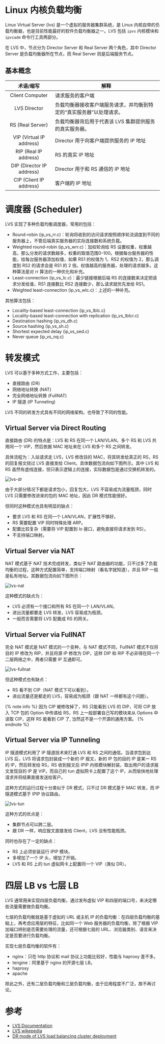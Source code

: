 # Linux 内核负载均衡

Linux Virtual Server (lvs)  是一个虚拟的服务器集群系统，是 Linux 内核自带的负载均衡器，也是目前性能最好的软件负载均衡器之一。LVS 包括 `ipvs` 内核模块和 `ipvsadm` 命令行工具两部分。

在 LVS 中，节点分为 Director Server 和 Real Server 两个角色，其中 Director Server 是负载均衡器所在节点，而 Real Server 则是后端服务节点。

## 基本概念
|         术语/缩写         | 解释                                                         |
| :-----------------------: | ------------------------------------------------------------ |
|      Client Computer      | 请求服务的客户端                                             |
|       LVS Director        | 负载均衡器接收客户端服务请求，并均衡到特定的“真实服务器”以处理请求。 |
|     RS (Real Server)      | 负载均衡器背后用于代表该 LVS 集群提供服务的真实服务器。      |
| VIP (Virtual IP address)  | Director 用于向客户端提供服务的 IP 地址                      |
|   RIP (Real IP address)   | RS 的真实 IP 地址                                            |
| DIP (Director IP address) | Director 用于和 RS 通信的 IP 地址                            |
|  CIP (Client IP address)  | 客户端的 IP 地址                                             |

# 调度器 (Scheduler)
LVS 实现了多种负载均衡调度器，常用的包括：
- Round-robin (ip_vs_rr.c)：轮询将收到的访问请求按照顺序轮流调度到不同的服务器上，不管后端真实服务器的实际连接数和系统负载。
- Weighted round-robin (ip_vs_wrr.c)：加权轮询给 RS 设置权重，权重越高，那么分发的请求数越多，权重的取值范围0–100。根据每台服务器的性能，给每台服务器添加权值，如果 RS1 的权值为 1，RS2 的权值为 2，那么调度到 RS2 的请求会是 RS1 的 2 倍。权值越高的服务器，处理的请求越多。这种算法是对 rr 算法的一种优化和补充。
- Least-connection (ip_vs_lc.c)：最少链接根据后端 RS 的连接数来决定把请求分发给谁，RS1 连接数比 RS2 连接数少，那么请求就优先发给 RS1。
- Weighted least-connection (ip_vs_wlc.c)：上述的一种补充。

其他算法包括：
- Locality-based least-connection (ip_vs_lblc.c)
- Locality-based least-connection with replication (ip_vs_lblcr.c)
- Destination hashing (ip_vs_dh.c)
- Source hashing (ip_vs_sh.c)
- Shortest expected delay (ip_vs_sed.c)
- Never queue (ip_vs_nq.c)

# 转发模式
LVS 可以基于多种方式工作，主要包括：
- 直接路由 (DR)
- 网络地址转换 (NAT)
- 完全网络地址转换 (FullNAT)
- IP 隧道 (IP Tunneling)

LVS 不同的转发方式具有不同的网络架构，也导致了不同的性能。

## Virtual Server via Direct Routing
直接路由 (DR) 的特点是：LVS 和 RS 在同一个 LAN/VLAN，多个 RS 和 LVS 共用同一个 VIP，然后依据 MAC 地址来在 LVS 和多个 RS 之间转发。

具体流程为：入站请求走 LVS，LVS 修改目的 MAC，将其转发给真正的 RS，RS 的回复报文绕过 LVS 直接发给 Client。具体数据包流向如下图所示。其中 LVS 和 RS 虽然有虚线连接，但只表示逻辑上的连接，实际数据包是通过交换机转发的。

![lvs-dr](lvs.assets/lvs-dr.png)

由于大部分情况下都是请求包小，回复包大，LVS 不容易成为流量瓶颈，同时 LVS 只需要修改进来的包的 MAC 地址，因此 DR 模式性能很好。

但同时这种模式也具有明显的缺点：
- 要求 LVS 和 RS 在同一个 LAN/VLAN，扩展性不够好。
- RS 需要配置 VIP 同时特殊处理 ARP。
- 配置比较复杂（需要将 VIP 配置到 lo 接口，避免直接将请求发到 RS）。
- 不支持端口映射。

## Virtual Server via NAT
NAT 模式基于 NAT 技术完成转发，类似于 NAT 路由器的功能，只不过多了负载均衡的过程，这种方式配置简单，支持端口映射（看名字就知道），并且 RIP 一般是私有地址。其数据包流向如下图所示：

![lvs-nat](lvs.assets/lvs-nat.png)

这种模式的缺点为：
- LVS 必须有一个接口和所有 RS 在同一个 LAN/VLAN。
- 进出流量都要走 LVS 转发，LVS 容易成为瓶颈。
- 一般而言需要将 LVS 配置成 RS 的网关。

## Virtual Server via FullNAT
完全 NAT 模式是 NAT 模式的一个变种，与 NAT 模式不同，FullNAT 模式不仅将目的 IP 修改为 RIP，并且将源 IP 修改为 DIP，这样 DIP 和 RIP 不必非得在同一个二层网络之中，两者只需要 IP 互通即可。

![lvs-fullnat](lvs.assets/lvs-fullnat.png)

但这种模式也有缺点：
- RS 看不到 CIP（NAT 模式下可以看到）。
- 进出流量还是都走的 LVS，容易成为瓶颈（跟 NAT 一样都有这个问题）。

{% note info %}
因为 CIP 被修改掉了，RS 只能看到 LVS 的 DIP，可将 CIP 放入 TCP 包的 Option 中传递给 RS，RS 上一般部署自己写的模块来从 Options 中读取 CIP，这样 RS 能看到 CIP 了, 当然这不是一个开源的通用方案。
{% endnote %}

## Virtual Server via IP Tunneling
IP 隧道模式利用了 IP 隧道技术来打通 LVS 和 RS 之间的通信。当请求包到达 LVS 后，LVS 将请求包封装成一个新的 IP 报文，新的 IP 包的目的 IP 是某一 RS 的 IP，然后转发给 RS，RS 收到报文后 IPIP 内核模块解封装，取出用户的请求报文发现目的 IP 是 VIP，而自己的 tun 虚拟网卡上配置了这个 IP，从而愉快地处理请求并将结果直接发送给客户。

这种方式的运行过程十分类似于 DR 模式，只不过 DR 模式基于 MAC 转发，而 IP 隧道模式基于 IPIP 协议路由。

![lvs-tun](lvs.assets/lvs-tun.png)

这种方式的优点是：
- 集群节点可以跨二层。
- 跟 DR 一样，响应报文直接发给 Client，LVS 没有性能瓶颈。

同时也存在了一定的缺点：
- RS 上必须安装运行 IPIP 模块。
- 多增加了一个 IP 头，增加了开销。
- LVS 和 RS 上的 tun 虚拟网卡上配置同一个 VIP（类似 DR）。

# 四层 LB vs 七层 LB
LVS 通常用来实现四层负载均衡，通过发布虚拟 VIP 和四层的端口号，来决定哪些流量需要做负载均衡。

七层的负载均衡就是基于虚拟的 URL 或主机 IP 的负载均衡：在四层负载均衡的基础上，再考虑应用层的特征，比如同一个 Web 服务器的负载均衡，除了根据 VIP 加端口辨别是否需要处理的流量，还可根据七层的 URL、浏览器类别、语言来决定是否要进行负载均衡。

实现七层负载均衡的软件有：
- nginx：只在 http 协议和 mail 协议上功能比较好，性能与 haproxy 差不多。
- tengine：阿里基于 nginx 的开源七层 LB。
- haproxy
- apache

除此之外，还有二层负载均衡和三层负载均衡，由于应用程度不广泛，故不再讨论。

# 参考
- [LVS Documentation](http://www.linuxvirtualserver.org/Documents.html)
- [LVS wikepedia](https://en.wikipedia.org/wiki/Linux_Virtual_Server)
- [DR mode of LVS load balancing cluster deployment](https://programmer.group/dr-mode-of-lvs-load-balancing-cluster-deployment.html)
